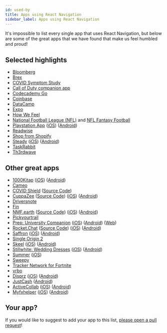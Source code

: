 ```yaml
---
id: used-by
title: Apps using React Navigation
sidebar_label: Apps using React Navigation
---
```


It's impossible to list every single app that uses React Navigation, but below are some of the great apps that we have found that make us feel humbled and proud!

## Selected highlights

- [Bloomberg](https://www.bloombergapps.com/app/bloomberg/)
- [Brex](https://brex.com/mobile/)
- [COVID Symptom Study](https://covid.joinzoe.com/)
- [Call of Duty companion app](https://www.callofduty.com/app)
- [Codecademy Go](https://www.codecademy.com/mobile-app-download)
- [Coinbase](https://coinbase.com/)
- [DataCamp](https://www.datacamp.com/mobile/)
- [Expo](https://expo.io/client)
- [How We Feel](https://howwefeel.org/)
- [National Football League (NFL)](https://itunes.apple.com/app/nfl/id389781154) and [NFL Fantasy Football](https://apps.apple.com/us/app/nfl-fantasy-football/id876054082)
- [Playstation App](https://www.playstation.com/en-ca/playstation-app/) ([iOS](https://apps.apple.com/us/app/playstation-app/id410896080)) ([Android](https://play.google.com/store/apps/details?id=com.scee.psxandroid&hl=en_CA&gl=US))
- [Readwise](https://readwise.io/)
- [Shop from Shopify](https://www.shopify.com/shop)
- [Steady](https://steadyapp.com/) ([iOS](https://apps.apple.com/us/app/id1339259265)) ([Android](https://play.google.com/store/apps/details?id=com.steady.steadyapp.com))
- [TaskRabbit](https://apps.apple.com/ca/app/taskrabbit-handyman-more/id374165361)
- [Th3rdwave](https://www.th3rdwave.coffee/)

## Other great apps

- [1000Kitap](https://1000kitap.com/) ([iOS](https://apps.apple.com/tr/app/1000kitap/id1319837589?l=tr)) ([Android](https://play.google.com/store/apps/details?id=com.binkitap.android&hl=en))
- [Cameo](https://apps.apple.com/us/app/cameo-personal-celeb-videos/id1258311581)
- [COVID Shield](https://www.covidshield.app/) ([Source Code](https://github.com/CovidShield/mobile))
- [CuppaZee](https://www.cuppazee.app/) ([Source Code](https://github.com/CuppaZee/CuppaZee)) ([iOS](https://apps.apple.com/us/app/cuppazee/id1514563308)) ([Android](https://play.google.com/store/apps/details?id=uk.cuppazee.paper))
- [Driversnote](https://www.driversnote.com/)
- [Fin](https://tryfin.app/)
- [NMF.earth](https://nmf.earth/) ([Source Code](https://github.com/NMF-earth/nmf-app)) ([iOS](https://apps.apple.com/us/app/nmf-earth/id1494561829)) ([Android](https://play.google.com/store/apps/details?id=nmf.earth))
- [Pickyourtrail](https://apps.apple.com/us/app/pickyourtrail/id1400253672)
- [Prep: University Companion](https://prep.surf) ([iOS](http://tiny.cc/q4lliz)) ([Android](http://tiny.cc/14lliz)) ([Web](https://app.prep.surf/))
- [Rocket.Chat](https://rocket.chat/) ([Source Code](https://github.com/RocketChat/Rocket.Chat.ReactNative)) ([iOS](https://apps.apple.com/us/app/rocket-chat/id1148741252)) ([Android](https://play.google.com/store/apps/details?id=chat.rocket.android))
- [Saffron](https://www.mysaffronapp.com/) ([iOS](https://apps.apple.com/us/app/saffron-your-digital-cookbook/id1438683531)) ([Android](https://play.google.com/store/apps/details?id=com.awad.saffron))
- [Single Origin 2](https://singleoriginapp.com/)
- [Skeel](https://www.skeelapp.com/) ([iOS](https://apps.apple.com/fr/app/skeel-qui-est-le-meilleur/id1292404366)) ([Android](https://play.google.com/store/apps/details?id=com.skeelofficial.reactnativeclient))
- [Stillwhite: Wedding Dresses](https://www.stillwhite.com/) ([iOS](https://apps.apple.com/us/app/stillwhite-wedding-dresses/id1483180828)) ([Android](https://play.google.com/store/apps/details?id=com.stillwhite.app))
- [Summer](https://www.summerapp.com/) ([iOS](https://apps.apple.com/app/apple-store/id1512328590?pt=118010433))
- [Sweepy](https://sweepy.app/)
- [Tracker Network for Fortnite](https://apps.apple.com/us/app/tracker-network-for-fortnite/id1287696482)
- [vrbo](https://www.vrbo.com/mobile/)
- [Disprz](https://www.disprz.com/) ([iOS](https://apps.apple.com/us/app/disprz/id1458716803#?platform=iphone)) ([Android](https://play.google.com/store/apps/details?id=com.disprz&hl=en_IN&gl=US))
- [JustCash](https://justcash.app/) ([Android](https://play.google.com/store/apps/details?id=com.justcash&hl=en&gl=US))
- [ActiveCollab](https://activecollab.com/) ([iOS](https://apps.apple.com/us/app/activecollab-work-management/id1509421965)) ([Android](https://play.google.com/store/apps/details?id=com.activecollab.mobile))
- [Myfxhelper](https://www.myfxhelper.com/) ([iOS](https://apps.apple.com/id/app/myfxhelper-forex-signal/id1490556445)) ([Android](https://play.google.com/store/apps/details?id=com.mhfcorp.myfxhelper&hl=en&gl=US))
## Your app?

If you would like to suggest to add your app to this list, [please open a pull request](https://github.com/react-navigation/website)!
